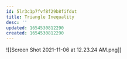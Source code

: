 ```yaml
---
id: 5lr3c1p7fvf8f29b8fifdut
title: Triangle Inequality
desc: ''
updated: 1654530812290
created: 1654530812290
---
```

![[Screen Shot 2021-11-06 at 12.23.24 AM.png]]
